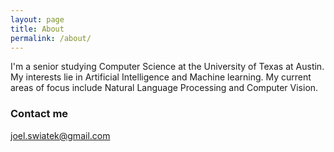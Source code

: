 ```yaml
---
layout: page
title: About
permalink: /about/
---
```


I'm a senior studying Computer Science at the University of Texas at Austin. My interests lie in Artificial Intelligence and Machine learning. My current areas of focus include Natural Language Processing and Computer Vision.

### Contact me
[joel.swiatek@gmail.com](mailto:joel.swiatek@gmail.com)
